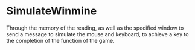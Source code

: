 # SimulateWinmine
Through the memory of the reading, as well as the specified window to send a message to simulate the mouse and keyboard, to achieve a key to the completion of the function of the game.
